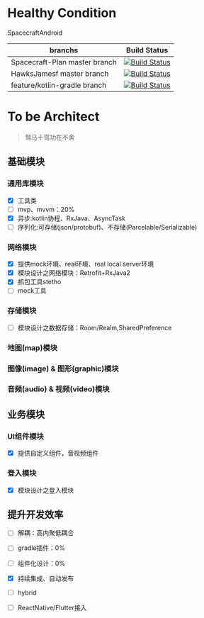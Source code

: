 # Healthy Condition
SpacecraftAndroid

| branchs  | Build Status   |
|---| --- |
| Spacecraft-Plan master branch  | [![Build Status](https://travis-ci.com/Spacecraft-Plan/SpacecraftAndroid.svg?branch=master)](https://travis-ci.com/Spacecraft-Plan/SpacecraftAndroid)   |
|  HawksJamesf master branch |  [![Build Status](https://travis-ci.org/HawksJamesf/Spacecraft.svg?branch=master)](https://travis-ci.org/HawksJamesf/Spacecraft)  |
| feature/kotlin-gradle branch   |  [![Build Status](https://travis-ci.org/HawksJamesf/Spacecraft.svg?branch=feature/kotlin-gradle)](https://travis-ci.org/HawksJamesf/Spacecraft) |

# To be Architect
> 驽马十驾功在不舍
## 基础模块
### 通用库模块
- [x] 工具类
- [ ] mvp、mvvm：20%
- [x] 异步:kotlin协程、RxJava、AsyncTask
- [ ] 序列化:可存储(json/protobuf)、不存储(Parcelable/Serializable) 
### 网络模块
- [x] 提供mock环境、real环境、real local server环境
- [x] 模块设计之网络模块：Retrofit+RxJava2
- [x] 抓包工具stetho
- [ ] mock工具

### 存储模块
- [ ] 模块设计之数据存储：Room/Realm,SharedPreference

### 地图(map)模块

### 图像(image) & 图形(graphic)模块

### 音频(audio) & 视频(video)模块

## 业务模块
### UI组件模块
- [x] 提供自定义组件，音视频组件
### 登入模块
- [x] 模块设计之登入模块

## 提升开发效率
- [ ] 解耦：高内聚低耦合
- [ ] gradle插件：0%
- [ ] 组件化设计：0%
- [x] 持续集成、自动发布
- [ ] hybrid
- [ ] ReactNative/Flutter接入


